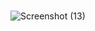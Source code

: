 # 
![Screenshot (13)](https://user-images.githubusercontent.com/104409165/199952036-cd4c5691-13e0-478e-8976-767d2b22b2b5.png)


